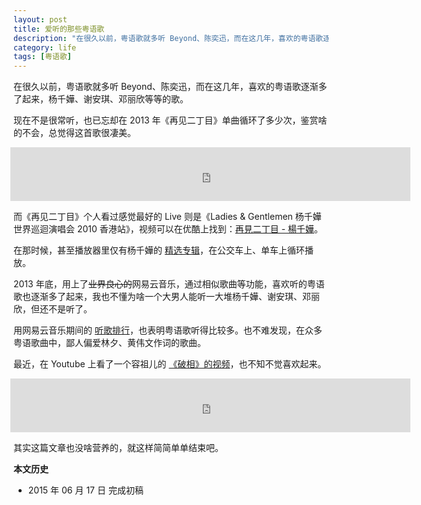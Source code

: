 ```yaml
---
layout: post
title: 爱听的那些粤语歌
description: "在很久以前，粤语歌就多听 Beyond、陈奕迅，而在这几年，喜欢的粤语歌逐渐多了起来，杨千嬅、谢安琪、邓丽欣等等的歌。"
category: life
tags: [粤语歌]
---
```


在很久以前，粤语歌就多听 Beyond、陈奕迅，而在这几年，喜欢的粤语歌逐渐多了起来，杨千嬅、谢安琪、邓丽欣等等的歌。

现在不是很常听，也已忘却在 2013 年《再见二丁目》单曲循环了多少次，鉴赏啥的不会，总觉得这首歌很凄美。

<iframe frameborder="no" border="0" marginwidth="0" marginheight="0" width="640" height="86" src="http://music.163.com/outchain/player?type=2&id=316938&auto=0&height=66" style="margin-left:-5px;"></iframe>

而《再见二丁目》个人看过感觉最好的 Live 则是《Ladies & Gentlemen 杨千嬅世界巡迴演唱会 2010 香港站》，视频可以在优酷上找到：[再見二丁目 - 楊千嬅](http://v.youku.com/v_show/id_XNDAwMDY1Mzc2.html)。

在那时候，甚至播放器里仅有杨千嬅的 [精选专辑](http://music.163.com/#/album?id=31350)，在公交车上、单车上循环播放。

2013 年底，用上了<s>业界良心的</s>网易云音乐，通过相似歌曲等功能，喜欢听的粤语歌也逐渐多了起来，我也不懂为啥一个大男人能听一大堆杨千嬅、谢安琪、邓丽欣，但还不是听了。

用网易云音乐期间的 [听歌排行](http://music.163.com/#/user/songs/rank?id=10040049)，也表明粤语歌听得比较多。也不难发现，在众多粤语歌曲中，鄙人偏爱林夕、黄伟文作词的歌曲。

最近，在 Youtube 上看了一个容祖儿的 [《破相》的视频](https://youtu.be/U9oUbg27tJU)，也不知不觉喜欢起来。

<iframe frameborder="no" border="0" marginwidth="0" marginheight="0" width="640" height="86" src="http://music.163.com/outchain/player?type=2&id=286820&auto=0&height=66" style="margin-left:-5px;"></iframe>

其实这篇文章也没啥营养的，就这样简简单单结束吧。

**本文历史**

* 2015 年 06 月 17 日 完成初稿
